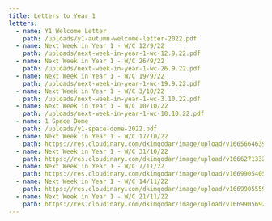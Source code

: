 ```yaml
---
title: Letters to Year 1
letters:
  - name: Y1 Welcome Letter
    path: /uploads/y1-autumn-welcome-letter-2022.pdf
  - name: Next Week in Year 1 - W/C 12/9/22
    path: /uploads/next-week-in-year-1-wc-12.9.22.pdf
  - name: Next Week in Year 1 - W/C 26/9/22
    path: /uploads/next-week-in-year-1-wc-26.9.22.pdf
  - name: Next Week in Year 1 - W/C 19/9/22
    path: /uploads/next-week-in-year-1-wc-19.9.22.pdf
  - name: Next Week in Year 1 - W/C 3/10/22
    path: /uploads/next-week-in-year-1-wc-3.10.22.pdf
  - name: Next Week in Year 1 - W/C 10/10/22
    path: /uploads/next-week-in-year-1-wc-10.10.22.pdf
  - name: 1 Space Dome
    path: /uploads/y1-space-dome-2022.pdf
  - name: Next Week in Year 1 - W/C 17/10/22
    path: https://res.cloudinary.com/dkimqodar/image/upload/v1665664639/letters/y1/Next_Week_in_Year_1_WC_17.10.22_zcxtdz.pdf
  - name: Next Week in Year 1 - W/C 31/10/22
    path: https://res.cloudinary.com/dkimqodar/image/upload/v1666271332/letters/y1/Next_Week_in_Year_1_WC_31.10.22_scmq9z.pdf
  - name: Next Week in Year 1 - W/C 7/11/22
    path: https://res.cloudinary.com/dkimqodar/image/upload/v1669905405/letters/y1/Next_Week_in_Year_1_WC_7.11.22_ktuwuj.pdf
  - name: Next Week in Year 1 - W/C 14/11/22
    path: https://res.cloudinary.com/dkimqodar/image/upload/v1669905559/letters/y1/Next_Week_in_Year_1_WC_14.11.22_gvz9hw.pdf
  - name: Next Week in Year 1 - W/C 21/11/22
    path: https://res.cloudinary.com/dkimqodar/image/upload/v1669905692/letters/y1/Next_Week_in_Year_1_WC_21.11.22_x0nndb.pdf
---
```

